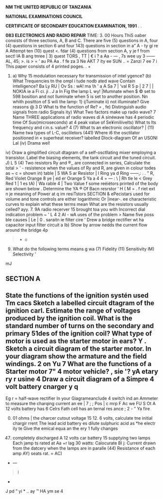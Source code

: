 **NM THE UNITED REPUBLIC OF TANZANIA**

**NATIONAL EXAMINATIONS COUNCIL**

**CERTIFICATE OF SECONDARY EDUCATION EXAMINATION, 1991**
. .

**083 ELECTRONICS AND RADIO REPAIR**
TIME: 3. 00 Hours
ThiS oaber consists of three sections, A, B and C.
There are five (5) questions in A, four (4) questions in section 6
and four 143) questions in section in a” A - ty gi re A
Attempt ten (10) quest <. fdar (4) questions from section A,
y je f from sect! IA B ang tnree | 3) quest TORS
,
TT | € i
?
a
Aa - —
, 7s wee uy 3 ——
AL, 45; >.
is >
= ’
au PA
Aa
. f fe za
3 Ne AKT
7
ity ee SUN ..
= Zanzi 7
ee 7
i This paper consists of 4 printed poges. . +

1. a) Why 15 modulation necessary for transmission of intel ygence?
(b) What Trequencies tn the ompl i tude nodb ated wave Contain intelligence?
Ba
Ly
RU
|
Ov
Ss : wA!
ma \h ' a
   A Sa 7 | ‘val
R 5 p |
2 7 |
| NOKIA
ie a
Fi ci. ji .
J
a In Fig the lamp L wy! |Mumnate when $ © set to 598 bosition and not lluminate when 5 is set to another position.
Nn whith positton of S wili the lamp:
1} ijTuminate ii) not illuminate? Give reasons @ 3
   D What ts the function of Re? = ,
fe) Distinguish audio signals from radio Signals ity) What Two factors make up radio wave?
7
Name THREE applications af radio waves di A sinéwave has 4 periodic time Of Sus{microseconds) at 4 peak value of
Se¥imiliivelts) What ts Its frequency and r.in.s. value?
4 (7) What ts an electronic oscillator? |
(11) Name twa types of L-C, oscliletors
(441) Where i6 the osctilator positioned in « superheat receiver?
labelled Dlock-dlagram Of an USONI Lal
(iv) Drama wel!

iv) Oraw a gimplified circuit dtagram of a self-osctllating mixer employing a transistor. Label the biasing elements, the tank circuit and the tuned circuit. J)
L
5 (4) Two resistors Ry and ®,, are connected in series, Calculate the total >
‘ -
resistence when the values of Ry and R, are given in colour todes as ~
c =
shown in) table | 5 WA
5 ar
Resistor | l Ring ya d Ring
——,: . . ”
R, Red Violet Orange 8 ye
| ed er Orange 5 Ya a 4 4 = — : \ |
Rh tle le < Grey Red
1 | 1 es tA) |
Wa rable 4 |
Two Value f some reéiétors printed of the body are shown below .
Determine the YA ® Of Bacn resrstor
‘ H
( M
= .
f riet ext n je meaning of Power at q im resiTstors
SECTION
& ePecistars used for volume and tone controls are either logarithmic Or |inear-.
ee characteristic curves to explain what these terms mean
What are the resistors usually celled?
ayy. 7. 9A radio recerver 15 brought toa you with Incorrect dial indication problem
~ ' L 4 2
AI - wA uses of the problem >
Name five poss ble causes | Le | 0
. saraitn ie filter cire '
Drew a bridge rectifier wt ha capacitor input filter circuit a
Ib) Show by arrow nedds the current flow around the bridge 4p
> - o

9. What do the following terms means g wa
(7) Fidelity
(11) Sensitivity
IM) Selectivity ’

mJ

## SECTION A
State the functions of the ignition systén used Tm cacs
Sketch a labelled circuit dtagram of the ignition carl.
Estimate the range of voltages produced by the ignition coil.
What is the standard number of turns on the secondary and primary 51des of the ignition coil?
What type of motor is used as the starter motor in ears?
Y .
Sketch a circuit diagram of the starter motor. In your diagram show the armature and the field windings.
2 on Yu 7
What are the functions of a Starter motor 7" 4 motor vehicle?
, sie '? yA etary ry r usine 4
Draw a circuit diagram of a Simpre 4 volt battery cnarger y q
-
Eg r =
half-wave rectifier In your Giagrameanclude 4 switch ind an Ammeter to measure the charqing current an ee |
7 ; ; Pos | c mrp F Ac we FU S Ot
   A 12 volts battery has 6 Celrs Fath cell has an ternal res ance
; 2 - ” Ya fire

0. 01 ohms | the charcer cutout voltage 15 12. 6 volts, calculate tne initial chargir rrent
The lead acid battery es dilute sulphuric acid as *he electr ily te
Give the emical equa an the ery 1
fully changes
47) completely discharged
   A 12 volts car battery 15 supptying two lamps Each jamp ts rated at
Aa +r lag
30 watts: Calocurate BI j:
Current drawn from the datcery when the lamps are in paralle
(44) Resistance of each amp
AY)
seats rat.
=
AC)
* —
>I
*
J
pd
”
yi
*
..
ay
™
HA
ym se
4